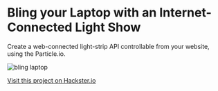 # Bling your Laptop with an Internet-Connected Light Show

Create a web-connected light-strip API controllable from your website, using the Particle.io.

![bling laptop](/projects/laptop-bling.png)

[Visit this project on Hackster.io](https://www.hackster.io/agent-hawking-1/bling-your-laptop-with-an-internet-connected-light-show-30e4db)